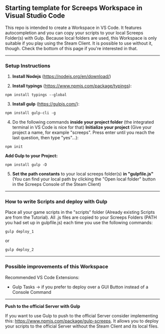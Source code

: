 ## Starting template for Screeps Workspace in Visual Studio Code

This repo is intended to create a Workspace in VS Code. It features autocompletion and you can copy your scripts to your local Screeps Folder(s) with Gulp. 
Because local folders are used, this Workspace is only suitable if you play using the Steam Client. It is possible to use without it, though. Check the bottom of this page if you're interested in that.

---
### Setup Instructions

1. **Install Nodejs** (https://nodejs.org/en/download/)

2. **Install typings** (https://www.npmjs.com/package/typings):
 ```
 npm install typings --global
 ```
3. **Install gulp** (https://gulpjs.com/):
 ```
 npm install gulp-cli -g
 ```
4. Do the following commands **inside your project folder** (the integrated terminal in VS Code is nice for that)
 **Initialize your project** (Give your project a name, for example "screeps". Press enter until you reach the last question, then type "yes"...):
 ```
 npm init
 ```
 **Add Gulp to your Project:**
 ```
 npm install gulp -D
 ```
5. **Set the path constants** to your local screeps folder(s) **in "gulpfile.js"** (You can find your local path by clicking the "Open local folder" button in the Screeps Console of the Steam Client)

---

### How to write Scripts and deploy with Gulp
Place all your game scripts in the "scripts" folder (Already existing Scripts are from the Tutorial).
All .js files are copied to your Screeps Folders (PATH you had set up in gulpfile.js) each time you use the following commands:

 ```
 gulp deploy_1
 ```
 or
 ```
 gulp deploy_2
 ```
---

### Possible improvements of this Workspace

 Recommended VS Code Extensions:

+ Gulp Tasks -> if you prefer to deploy over a GUI Button instead of a Console Command

---
**Push to the official Server with Gulp**

If you want to use Gulp to push to the official Server consider implementing this: https://www.npmjs.com/package/gulp-screeps.
It allows you to deploy your scripts to the official Server without the Steam Client and its local files.
